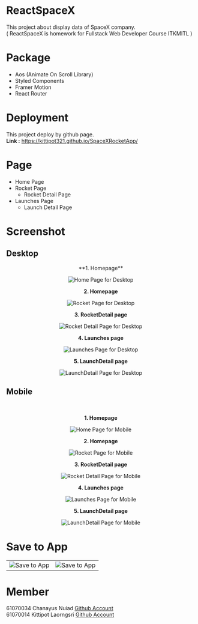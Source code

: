 # ReactSpaceX
This project about display data of SpaceX company.\
( ReactSpaceX is homework for Fullstack Web Developer Course ITKMITL )

# Package
- Aos (Animate On Scroll Library)
- Styled Components
- Framer Motion
- React Router

# Deployment
This project deploy by github page.\
**Link :** https://kittipot321.github.io/SpaceXRocketApp/

# Page
- Home Page
- Rocket Page
    - Rocket Detail Page
- Launches Page
    - Launch Detail Page

# Screenshot

## Desktop

<center>
**1. Homepage**

  ![Home Page for Desktop](/readme_img/home_desktop.jpg)

**2. Homepage**

  ![Rocket Page for Desktop](/readme_img/rocket_desktop.jpg)

  
**3. RocketDetail page**

  ![Rocket Detail Page for Desktop](/readme_img/rocketDetail_desktop.jpg)


**4. Launches page**

  ![Launches Page for Desktop](/readme_img/launches_desktop.jpg)


**5. LaunchDetail page**

  ![LaunchDetail Page for Desktop](/readme_img/launchDetail_desktop.jpg)
</center>

## Mobile
<br>
<center>

**1. Homepage**

  ![Home Page for Mobile](/readme_img/home_mobile.jpg)

**2. Homepage**

  ![Rocket Page for Mobile](/readme_img/rocket_mobile.jpg)

  
**3. RocketDetail page**

  ![Rocket Detail Page for Mobile](/readme_img/rocketDetail_mobile.jpg)


**4. Launches page**

  ![Launches Page for Mobile](/readme_img/launches_mobile.jpg)



**5. LaunchDetail page**

  ![LaunchDetail Page for Mobile](/readme_img/launchDetail_mobile.jpg)
  
</center>

# Save to App


|                          |                          |
| ------------------------ |--------------------------|
![Save to App](/readme_img/app1.jpg)  |  ![Save to App](/readme_img/app2.jpg)
 


# Member
61070034 Chanayus Nuiad  [Github Account](https://github.com/chanayus) \
61070014 Kittipot Laorngsri [Github Account](https://github.com/Kittipot321) 
    

